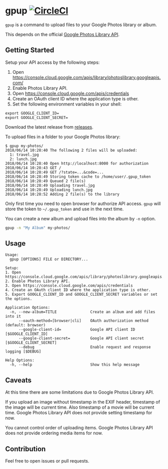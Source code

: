 # gpup [![CircleCI](https://circleci.com/gh/int128/gpup.svg?style=shield)](https://circleci.com/gh/int128/gpup)

`gpup` is a command to upload files to your Google Photos library or album.

This depends on the official [Google Photos Library API](https://developers.google.com/photos/library/guides/get-started).


## Getting Started

Setup your API access by the following steps:

1. Open https://console.cloud.google.com/apis/library/photoslibrary.googleapis.com/
1. Enable Photos Library API.
1. Open https://console.cloud.google.com/apis/credentials
1. Create an OAuth client ID where the application type is other.
1. Set the following environment variables in your shell:

```
export GOOGLE_CLIENT_ID=
export GOOGLE_CLIENT_SECRET=
```

Download the latest release from [releases](https://github.com/int128/gpup/releases).

To upload files in a folder to your Google Photos library:

```
$ gpup my-photos/
2018/06/14 10:28:40 The following 2 files will be uploaded:
  1: travel.jpg
  2: lunch.jpg
2018/06/14 10:28:40 Open http://localhost:8000 for authorization
2018/06/14 10:28:43 GET /
2018/06/14 10:28:49 GET /?state=...&code=...
2018/06/14 10:28:49 Storing token cache to /home/user/.gpup_token
2018/06/14 10:28:49 Queued 2 file(s)
2018/06/14 10:28:49 Uploading travel.jpg
2018/06/14 10:28:49 Uploading lunch.jpg
2018/06/14 10:28:52 Adding 2 file(s) to the library
```

Only first time you need to open browser for authorize API access.
`gpup` will store the token to `~/.gpup_token` and use in the next time.

You can create a new album and upload files into the album by `-n` option.

```sh
gpup -n "My Album" my-photos/
```


## Usage

```
Usage:
  gpup [OPTIONS] FILE or DIRECTORY...

Setup:
1. Open https://console.cloud.google.com/apis/library/photoslibrary.googleapis.com/
2. Enable Photos Library API.
3. Open https://console.cloud.google.com/apis/credentials
4. Create an OAuth client ID where the application type is other.
5. Export GOOGLE_CLIENT_ID and GOOGLE_CLIENT_SECRET variables or set the options.

Application Options:
  -n, --new-album=TITLE               Create an album and add files into it
      --oauth-method=[browser|cli]    OAuth authorization method (default: browser)
      --google-client-id=             Google API client ID [$GOOGLE_CLIENT_ID]
      --google-client-secret=         Google API client secret [$GOOGLE_CLIENT_SECRET]
      --debug                         Enable request and response logging [$DEBUG]

Help Options:
  -h, --help                          Show this help message
```


## Caveats

At this time there are some limitations due to Google Photos Library API.

If you upload an image without timestamp in the EXIF header, timestamp of the image will be current time.
Also timestamp of a movie will be current time.
Google Photos Library API does not provide setting timestamp for now.

You cannot control order of uploading items.
Google Photos Library API does not provide ordering media items for now.


## Contribution

Feel free to open issues or pull requests.
